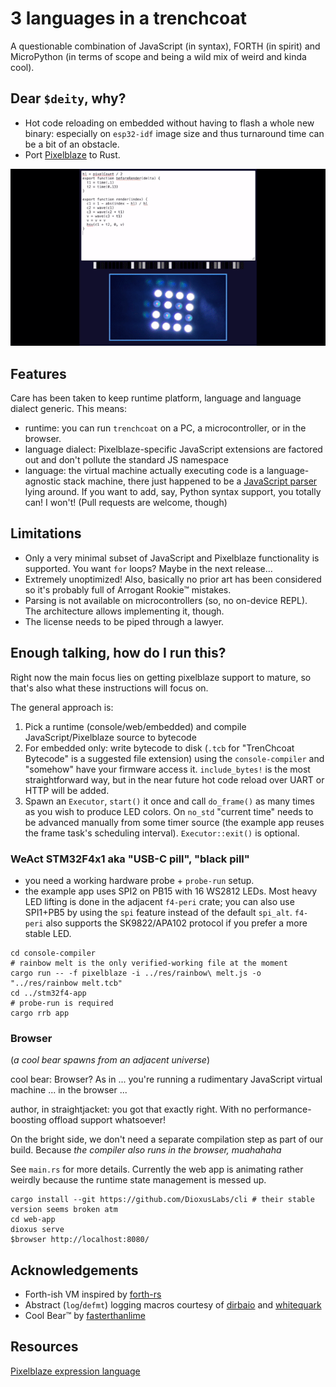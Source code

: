 # 3 languages in a trenchcoat

A questionable combination of JavaScript (in syntax), FORTH (in spirit) and MicroPython (in terms of scope and being a wild mix of weird and kinda cool).

## Dear `$deity`, why?

- Hot code reloading on embedded without having to flash a whole new binary: especially on `esp32-idf` image size and thus turnaround time can be a bit of an obstacle.
- Port [Pixelblaze](https://www.bhencke.com/pixelblaze) to Rust.

![](media/showcase.gif)

## Features 

Care has been taken to keep runtime platform, language and language dialect generic. This means:
- runtime: you can run `trenchcoat` on a PC, a microcontroller, or in the browser.
- language dialect: Pixelblaze-specific JavaScript extensions are factored out and don't pollute the standard JS namespace
- language: the virtual machine actually executing code is a language-agnostic stack machine, there just happened to be a [JavaScript parser](https://rustdoc.swc.rs/swc_ecma_parser/) lying around. If you want to add, say, Python syntax support, you totally can! I won't! (Pull requests are welcome, though)

## Limitations
- Only a very minimal subset of JavaScript and Pixelblaze functionality is supported. You want `for` loops? Maybe in the next release…
- Extremely unoptimized! Also, basically no prior art has been considered so it's probably full of Arrogant Rookie™ mistakes.
- Parsing is not available on microcontrollers (so, no on-device REPL). The architecture allows implementing it, though.
- The license needs to be piped through a lawyer.

## Enough talking, how do I run this?

Right now the main focus lies on getting pixelblaze support to mature, so that's also what these instructions will focus on.

The general approach is:

1. Pick a runtime (console/web/embedded) and compile JavaScript/Pixelblaze source to bytecode
2. For embedded only: write bytecode to disk (`.tcb` for "TrenChcoat Bytecode" is a suggested file extension) using the `console-compiler` and "somehow" have your firmware access it. `include_bytes!` is the most straightforward way, but in the near future hot code reload over UART or HTTP will be added.
3. Spawn an `Executor`, `start()` it once and call `do_frame()` as many times as you wish to produce LED colors. On `no_std` "current time" needs to be advanced manually from some timer source (the example app reuses the frame task's scheduling interval). `Executor::exit()` is optional.

### WeAct STM32F4x1 aka "USB-C pill", "black pill" 

- you need a working hardware probe + `probe-run` setup.
- the example app uses SPI2 on PB15 with 16 WS2812 LEDs. Most heavy LED lifting is done in the adjacent `f4-peri` crate; you can also use SPI1+PB5 by using the `spi` feature instead of the default `spi_alt`. `f4-peri` also supports the SK9822/APA102 protocol if you prefer a more stable LED.

```shell
cd console-compiler
# rainbow melt is the only verified-working file at the moment
cargo run -- -f pixelblaze -i ../res/rainbow\ melt.js -o "../res/rainbow melt.tcb" 
cd ../stm32f4-app
# probe-run is required
cargo rrb app
```

### Browser

(*a cool bear spawns from an adjacent universe*)

cool bear: Browser? As in ... you're running a rudimentary JavaScript virtual machine ... in the browser ...

author, in straightjacket: you got that exactly right. With no performance-boosting offload support whatsoever!

On the bright side, we don't need a separate compilation step as part of our build. 
Because *the compiler also runs in the browser, muahahaha*

See `main.rs` for more details. Currently the web app is animating rather weirdly because the runtime state management is messed up.

```shell
cargo install --git https://github.com/DioxusLabs/cli # their stable version seems broken atm
cd web-app
dioxus serve
$browser http://localhost:8080/
```

## Acknowledgements
- Forth-ish VM inspired by [forth-rs](https://github.com/dewaka/forth-rs) 
- Abstract (`log`/`defmt`) logging macros courtesy of [dirbaio](https://github.com/Dirbaio) and [whitequark](https://github.com/whitequark)
- Cool Bear™ by [fasterthanlime](https://fasterthanli.me/)

## Resources
[Pixelblaze expression language](https://github.com/simap/pixelblaze/blob/master/README.expressions.md)
